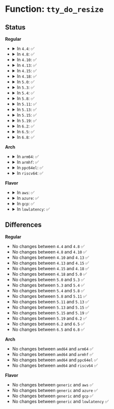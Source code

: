 # Function: <code>tty_do_resize</code>

## Status
<b>Regular</b>
<ul>
<li>
<details>
<summary>In <code>4.4</code>: ✅</summary>

```c
int tty_do_resize(struct tty_struct *tty, struct winsize *ws);
```

**Collision:** Unique Global

**Inline:** No

**Transformation:** False

**Instances:**

```
In drivers/tty/tty_io.c (ffffffff814dfbb0)
Location: drivers/tty/tty_io.c:2327
Inline: False
Direct callers:
  - drivers/tty/tty_io.c:tty_ioctl
  - drivers/tty/vt/vt.c:vc_do_resize
  - drivers/tty/hvc/hvc_console.c:hvc_set_winsz
```
**Symbols:**

```
ffffffff814dfbb0-ffffffff814dfc37: tty_do_resize (STB_GLOBAL)
```
</details>
</li>
<li>
<details>
<summary>In <code>4.8</code>: ✅</summary>

```c
int tty_do_resize(struct tty_struct *tty, struct winsize *ws);
```

**Collision:** Unique Global

**Inline:** No

**Transformation:** False

**Instances:**

```
In drivers/tty/tty_io.c (ffffffff81530bb0)
Location: drivers/tty/tty_io.c:2334
Inline: False
Direct callers:
  - drivers/tty/tty_io.c:tty_ioctl
  - drivers/tty/vt/vt.c:vc_do_resize
  - drivers/tty/hvc/hvc_console.c:hvc_set_winsz
```
**Symbols:**

```
ffffffff81530bb0-ffffffff81530c37: tty_do_resize (STB_GLOBAL)
```
</details>
</li>
<li>
<details>
<summary>In <code>4.10</code>: ✅</summary>

```c
int tty_do_resize(struct tty_struct *tty, struct winsize *ws);
```

**Collision:** Unique Global

**Inline:** No

**Transformation:** False

**Instances:**

```
In drivers/tty/tty_io.c (ffffffff8155d300)
Location: drivers/tty/tty_io.c:2334
Inline: False
Direct callers:
  - drivers/tty/tty_io.c:tty_ioctl
  - drivers/tty/vt/vt.c:vc_do_resize
  - drivers/tty/hvc/hvc_console.c:hvc_set_winsz
```
**Symbols:**

```
ffffffff8155d300-ffffffff8155d387: tty_do_resize (STB_GLOBAL)
```
</details>
</li>
<li>
<details>
<summary>In <code>4.13</code>: ✅</summary>

```c
int tty_do_resize(struct tty_struct *tty, struct winsize *ws);
```

**Collision:** Unique Global

**Inline:** No

**Transformation:** False

**Instances:**

```
In drivers/tty/tty_io.c (ffffffff81572200)
Location: drivers/tty/tty_io.c:2092
Inline: False
Direct callers:
  - drivers/tty/tty_io.c:tty_ioctl
  - drivers/tty/vt/vt.c:vc_do_resize
  - drivers/tty/hvc/hvc_console.c:hvc_set_winsz
```
**Symbols:**

```
ffffffff81572200-ffffffff8157227c: tty_do_resize (STB_GLOBAL)
```
</details>
</li>
<li>
<details>
<summary>In <code>4.15</code>: ✅</summary>

```c
int tty_do_resize(struct tty_struct *tty, struct winsize *ws);
```

**Collision:** Unique Global

**Inline:** No

**Transformation:** False

**Instances:**

```
In drivers/tty/tty_io.c (ffffffff815d6580)
Location: drivers/tty/tty_io.c:2199
Inline: False
Direct callers:
  - drivers/tty/tty_io.c:tty_ioctl
  - drivers/tty/vt/vt.c:vc_do_resize
  - drivers/tty/hvc/hvc_console.c:hvc_set_winsz
```
**Symbols:**

```
ffffffff815d6580-ffffffff815d65fc: tty_do_resize (STB_GLOBAL)
```
</details>
</li>
<li>
<details>
<summary>In <code>4.18</code>: ✅</summary>

```c
int tty_do_resize(struct tty_struct *tty, struct winsize *ws);
```

**Collision:** Unique Global

**Inline:** No

**Transformation:** False

**Instances:**

```
In drivers/tty/tty_io.c (ffffffff8160f5b0)
Location: drivers/tty/tty_io.c:2217
Inline: False
Direct callers:
  - drivers/tty/tty_io.c:tty_ioctl
  - drivers/tty/vt/vt.c:vc_do_resize
  - drivers/tty/hvc/hvc_console.c:hvc_set_winsz
```
**Symbols:**

```
ffffffff8160f5b0-ffffffff8160f62c: tty_do_resize (STB_GLOBAL)
```
</details>
</li>
<li>
<details>
<summary>In <code>5.0</code>: ✅</summary>

```c
int tty_do_resize(struct tty_struct *tty, struct winsize *ws);
```

**Collision:** Unique Global

**Inline:** No

**Transformation:** False

**Instances:**

```
In drivers/tty/tty_io.c (ffffffff8162c560)
Location: drivers/tty/tty_io.c:2230
Inline: False
Direct callers:
  - drivers/tty/tty_io.c:tty_ioctl
  - drivers/tty/vt/vt.c:vc_do_resize
  - drivers/tty/hvc/hvc_console.c:hvc_set_winsz
```
**Symbols:**

```
ffffffff8162c560-ffffffff8162c5dc: tty_do_resize (STB_GLOBAL)
```
</details>
</li>
<li>
<details>
<summary>In <code>5.3</code>: ✅</summary>

```c
int tty_do_resize(struct tty_struct *tty, struct winsize *ws);
```

**Collision:** Unique Global

**Inline:** No

**Transformation:** False

**Instances:**

```
In drivers/tty/tty_io.c (ffffffff816604b0)
Location: drivers/tty/tty_io.c:2234
Inline: False
Direct callers:
  - drivers/tty/tty_io.c:tty_ioctl
  - drivers/tty/vt/vt.c:vc_do_resize
  - drivers/tty/hvc/hvc_console.c:hvc_set_winsz
```
**Symbols:**

```
ffffffff816604b0-ffffffff8166052c: tty_do_resize (STB_GLOBAL)
```
</details>
</li>
<li>
<details>
<summary>In <code>5.4</code>: ✅</summary>

```c
int tty_do_resize(struct tty_struct *tty, struct winsize *ws);
```

**Collision:** Unique Global

**Inline:** No

**Transformation:** False

**Instances:**

```
In drivers/tty/tty_io.c (ffffffff81682b00)
Location: drivers/tty/tty_io.c:2234
Inline: False
Direct callers:
  - drivers/tty/tty_io.c:tty_ioctl
  - drivers/tty/vt/vt.c:vc_do_resize
  - drivers/tty/hvc/hvc_console.c:hvc_set_winsz
```
**Symbols:**

```
ffffffff81682b00-ffffffff81682b7c: tty_do_resize (STB_GLOBAL)
```
</details>
</li>
<li>
<details>
<summary>In <code>5.8</code>: ✅</summary>

```c
int tty_do_resize(struct tty_struct *tty, struct winsize *ws);
```

**Collision:** Unique Global

**Inline:** No

**Transformation:** False

**Instances:**

```
In drivers/tty/tty_io.c (ffffffff81733f10)
Location: drivers/tty/tty_io.c:2233
Inline: False
Direct callers:
  - drivers/tty/tty_io.c:tty_ioctl
  - drivers/tty/vt/vt.c:vc_do_resize
  - drivers/tty/hvc/hvc_console.c:hvc_set_winsz
```
**Symbols:**

```
ffffffff81733f10-ffffffff81733f8c: tty_do_resize (STB_GLOBAL)
```
</details>
</li>
<li>
<details>
<summary>In <code>5.11</code>: ✅</summary>

```c
int tty_do_resize(struct tty_struct *tty, struct winsize *ws);
```

**Collision:** Unique Global

**Inline:** No

**Transformation:** False

**Instances:**

```
In drivers/tty/tty_io.c (ffffffff81750060)
Location: drivers/tty/tty_io.c:2316
Inline: False
Direct callers:
  - drivers/tty/tty_io.c:tty_ioctl
  - drivers/tty/vt/vt.c:vc_do_resize
  - drivers/tty/hvc/hvc_console.c:hvc_set_winsz
```
**Symbols:**

```
ffffffff81750060-ffffffff817500dc: tty_do_resize (STB_GLOBAL)
```
</details>
</li>
<li>
<details>
<summary>In <code>5.13</code>: ✅</summary>

```c
int tty_do_resize(struct tty_struct *tty, struct winsize *ws);
```

**Collision:** Unique Global

**Inline:** No

**Transformation:** False

**Instances:**

```
In drivers/tty/tty_io.c (ffffffff81733fd0)
Location: drivers/tty/tty_io.c:2351
Inline: False
Direct callers:
  - drivers/tty/tty_io.c:tty_ioctl
  - drivers/tty/vt/vt.c:vc_do_resize
  - drivers/tty/hvc/hvc_console.c:hvc_set_winsz
```
**Symbols:**

```
ffffffff81733fd0-ffffffff8173404c: tty_do_resize (STB_GLOBAL)
```
</details>
</li>
<li>
<details>
<summary>In <code>5.15</code>: ✅</summary>

```c
int tty_do_resize(struct tty_struct *tty, struct winsize *ws);
```

**Collision:** Unique Global

**Inline:** No

**Transformation:** False

**Instances:**

```
In drivers/tty/tty_io.c (ffffffff817b4930)
Location: drivers/tty/tty_io.c:2347
Inline: False
Direct callers:
  - drivers/tty/tty_io.c:tty_ioctl
  - drivers/tty/vt/vt.c:vc_do_resize
  - drivers/tty/hvc/hvc_console.c:hvc_set_winsz
```
**Symbols:**

```
ffffffff817b4930-ffffffff817b49ac: tty_do_resize (STB_GLOBAL)
```
</details>
</li>
<li>
<details>
<summary>In <code>5.19</code>: ✅</summary>

```c
int tty_do_resize(struct tty_struct *tty, struct winsize *ws);
```

**Collision:** Unique Global

**Inline:** No

**Transformation:** False

**Instances:**

```
In drivers/tty/tty_io.c (ffffffff818f06f0)
Location: drivers/tty/tty_io.c:2328
Inline: False
Direct callers:
  - drivers/tty/tty_io.c:tty_ioctl
  - drivers/tty/vt/vt.c:vc_do_resize
  - drivers/tty/hvc/hvc_console.c:hvc_set_winsz
```
**Symbols:**

```
ffffffff818f06f0-ffffffff818f0776: tty_do_resize (STB_GLOBAL)
```
</details>
</li>
<li>
<details>
<summary>In <code>6.2</code>: ✅</summary>

```c
int tty_do_resize(struct tty_struct *tty, struct winsize *ws);
```

**Collision:** Unique Global

**Inline:** No

**Transformation:** False

**Instances:**

```
In drivers/tty/tty_io.c (ffffffff81a48860)
Location: drivers/tty/tty_io.c:2327
Inline: False
Direct callers:
  - drivers/tty/tty_io.c:tty_ioctl
  - drivers/tty/vt/vt.c:vc_do_resize
  - drivers/tty/hvc/hvc_console.c:hvc_set_winsz
```
**Symbols:**

```
ffffffff81a48860-ffffffff81a488e6: tty_do_resize (STB_GLOBAL)
```
</details>
</li>
<li>
<details>
<summary>In <code>6.5</code>: ✅</summary>

```c
int tty_do_resize(struct tty_struct *tty, struct winsize *ws);
```

**Collision:** Unique Global

**Inline:** No

**Transformation:** False

**Instances:**

```
In drivers/tty/tty_io.c (ffffffff81a92ab0)
Location: drivers/tty/tty_io.c:2336
Inline: False
Direct callers:
  - drivers/tty/tty_io.c:tty_ioctl
  - drivers/tty/vt/vt.c:vc_do_resize
  - drivers/tty/hvc/hvc_console.c:hvc_set_winsz
```
**Symbols:**

```
ffffffff81a92ab0-ffffffff81a92b36: tty_do_resize (STB_GLOBAL)
```
</details>
</li>
<li>
<details>
<summary>In <code>6.8</code>: ✅</summary>

```c
int tty_do_resize(struct tty_struct *tty, struct winsize *ws);
```

**Collision:** Unique Global

**Inline:** No

**Transformation:** False

**Instances:**

```
In drivers/tty/tty_io.c (ffffffff81ae5500)
Location: drivers/tty/tty_io.c:2334
Inline: False
Direct callers:
  - drivers/tty/tty_io.c:tty_ioctl
  - drivers/tty/vt/vt.c:vc_do_resize
  - drivers/tty/hvc/hvc_console.c:hvc_set_winsz
```
**Symbols:**

```
ffffffff81ae5500-ffffffff81ae5586: tty_do_resize (STB_GLOBAL)
```
</details>
</li>
</ul>
<b>Arch</b>
<ul>
<li>
<details>
<summary>In <code>arm64</code>: ✅</summary>

```c
int tty_do_resize(struct tty_struct *tty, struct winsize *ws);
```

**Collision:** Unique Global

**Inline:** No

**Transformation:** False

**Instances:**

```
In drivers/tty/tty_io.c (ffff80001084ec70)
Location: drivers/tty/tty_io.c:2234
Inline: False
Direct callers:
  - drivers/tty/tty_io.c:tty_ioctl
  - drivers/tty/vt/vt.c:vc_do_resize
  - drivers/tty/hvc/hvc_console.c:hvc_set_winsz
```
**Symbols:**

```
ffff80001084ec70-ffff80001084ed14: tty_do_resize (STB_GLOBAL)
```
</details>
</li>
<li>
<details>
<summary>In <code>armhf</code>: ✅</summary>

```c
int tty_do_resize(struct tty_struct *tty, struct winsize *ws);
```

**Collision:** Unique Global

**Inline:** No

**Transformation:** False

**Instances:**

```
In drivers/tty/tty_io.c (c095ac28)
Location: drivers/tty/tty_io.c:2234
Inline: False
Direct callers:
  - drivers/tty/tty_io.c:tty_ioctl
  - drivers/tty/vt/vt.c:vc_do_resize
  - drivers/tty/hvc/hvc_console.c:hvc_set_winsz
```
**Symbols:**

```
c095ac28-c095acb0: tty_do_resize (STB_GLOBAL)
```
</details>
</li>
<li>
<details>
<summary>In <code>ppc64el</code>: ✅</summary>

```c
int tty_do_resize(struct tty_struct *tty, struct winsize *ws);
```

**Collision:** Unique Global

**Inline:** No

**Transformation:** False

**Instances:**

```
In drivers/tty/tty_io.c (c0000000008edf60)
Location: drivers/tty/tty_io.c:2234
Inline: False
Direct callers:
  - drivers/tty/tty_io.c:tty_ioctl
  - drivers/tty/vt/vt.c:vc_do_resize
  - drivers/tty/hvc/hvc_console.c:hvc_set_winsz
```
**Symbols:**

```
c0000000008edf60-c0000000008ee04c: tty_do_resize (STB_GLOBAL)
```
</details>
</li>
<li>
<details>
<summary>In <code>riscv64</code>: ✅</summary>

```c
int tty_do_resize(struct tty_struct *tty, struct winsize *ws);
```

**Collision:** Unique Global

**Inline:** No

**Transformation:** False

**Instances:**

```
In drivers/tty/tty_io.c (ffffffe00052d33e)
Location: drivers/tty/tty_io.c:2234
Inline: False
Direct callers:
  - drivers/tty/tty_io.c:tty_ioctl
  - drivers/tty/vt/vt.c:vc_do_resize
  - drivers/tty/hvc/hvc_console.c:hvc_set_winsz
```
**Symbols:**

```
ffffffe00052d33e-ffffffe00052d3de: tty_do_resize (STB_GLOBAL)
```
</details>
</li>
</ul>
<b>Flavor</b>
<ul>
<li>
<details>
<summary>In <code>aws</code>: ✅</summary>

```c
int tty_do_resize(struct tty_struct *tty, struct winsize *ws);
```

**Collision:** Unique Global

**Inline:** No

**Transformation:** False

**Instances:**

```
In drivers/tty/tty_io.c (ffffffff81648580)
Location: drivers/tty/tty_io.c:2234
Inline: False
Direct callers:
  - drivers/tty/tty_io.c:tty_ioctl
  - drivers/tty/vt/vt.c:vc_do_resize
  - drivers/tty/hvc/hvc_console.c:hvc_set_winsz
```
**Symbols:**

```
ffffffff81648580-ffffffff816485fc: tty_do_resize (STB_GLOBAL)
```
</details>
</li>
<li>
<details>
<summary>In <code>azure</code>: ✅</summary>

```c
int tty_do_resize(struct tty_struct *tty, struct winsize *ws);
```

**Collision:** Unique Global

**Inline:** No

**Transformation:** False

**Instances:**

```
In drivers/tty/tty_io.c (ffffffff816289e0)
Location: drivers/tty/tty_io.c:2234
Inline: False
Direct callers:
  - drivers/tty/tty_io.c:tty_ioctl
  - drivers/tty/vt/vt.c:vc_do_resize
  - drivers/tty/hvc/hvc_console.c:hvc_set_winsz
```
**Symbols:**

```
ffffffff816289e0-ffffffff81628a5c: tty_do_resize (STB_GLOBAL)
```
</details>
</li>
<li>
<details>
<summary>In <code>gcp</code>: ✅</summary>

```c
int tty_do_resize(struct tty_struct *tty, struct winsize *ws);
```

**Collision:** Unique Global

**Inline:** No

**Transformation:** False

**Instances:**

```
In drivers/tty/tty_io.c (ffffffff81676940)
Location: drivers/tty/tty_io.c:2234
Inline: False
Direct callers:
  - drivers/tty/tty_io.c:tty_ioctl
  - drivers/tty/vt/vt.c:vc_do_resize
  - drivers/tty/hvc/hvc_console.c:hvc_set_winsz
```
**Symbols:**

```
ffffffff81676940-ffffffff816769bc: tty_do_resize (STB_GLOBAL)
```
</details>
</li>
<li>
<details>
<summary>In <code>lowlatency</code>: ✅</summary>

```c
int tty_do_resize(struct tty_struct *tty, struct winsize *ws);
```

**Collision:** Unique Global

**Inline:** No

**Transformation:** False

**Instances:**

```
In drivers/tty/tty_io.c (ffffffff81691060)
Location: drivers/tty/tty_io.c:2234
Inline: False
Direct callers:
  - drivers/tty/tty_io.c:tty_ioctl
  - drivers/tty/vt/vt.c:vc_do_resize
  - drivers/tty/hvc/hvc_console.c:hvc_set_winsz
```
**Symbols:**

```
ffffffff81691060-ffffffff816910dc: tty_do_resize (STB_GLOBAL)
```
</details>
</li>
</ul>

## Differences
<b>Regular</b>
<ul>
<li>
No changes between <code>4.4</code> and <code>4.8</code> ✅
</li>
<li>
No changes between <code>4.8</code> and <code>4.10</code> ✅
</li>
<li>
No changes between <code>4.10</code> and <code>4.13</code> ✅
</li>
<li>
No changes between <code>4.13</code> and <code>4.15</code> ✅
</li>
<li>
No changes between <code>4.15</code> and <code>4.18</code> ✅
</li>
<li>
No changes between <code>4.18</code> and <code>5.0</code> ✅
</li>
<li>
No changes between <code>5.0</code> and <code>5.3</code> ✅
</li>
<li>
No changes between <code>5.3</code> and <code>5.4</code> ✅
</li>
<li>
No changes between <code>5.4</code> and <code>5.8</code> ✅
</li>
<li>
No changes between <code>5.8</code> and <code>5.11</code> ✅
</li>
<li>
No changes between <code>5.11</code> and <code>5.13</code> ✅
</li>
<li>
No changes between <code>5.13</code> and <code>5.15</code> ✅
</li>
<li>
No changes between <code>5.15</code> and <code>5.19</code> ✅
</li>
<li>
No changes between <code>5.19</code> and <code>6.2</code> ✅
</li>
<li>
No changes between <code>6.2</code> and <code>6.5</code> ✅
</li>
<li>
No changes between <code>6.5</code> and <code>6.8</code> ✅
</li>
</ul>
<b>Arch</b>
<ul>
<li>
No changes between <code>amd64</code> and <code>arm64</code> ✅
</li>
<li>
No changes between <code>amd64</code> and <code>armhf</code> ✅
</li>
<li>
No changes between <code>amd64</code> and <code>ppc64el</code> ✅
</li>
<li>
No changes between <code>amd64</code> and <code>riscv64</code> ✅
</li>
</ul>
<b>Flavor</b>
<ul>
<li>
No changes between <code>generic</code> and <code>aws</code> ✅
</li>
<li>
No changes between <code>generic</code> and <code>azure</code> ✅
</li>
<li>
No changes between <code>generic</code> and <code>gcp</code> ✅
</li>
<li>
No changes between <code>generic</code> and <code>lowlatency</code> ✅
</li>
</ul>
